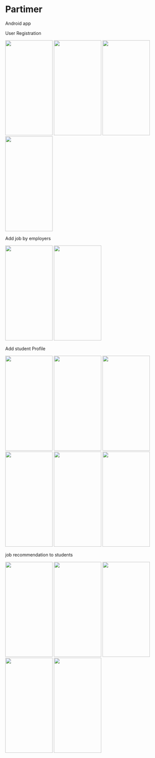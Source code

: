 # Partimer
Android app

User Registration


<img src="https://github.com/Pavan3535/Partimer/assets/91120039/efcc9e2a-b4d0-4455-87e4-94d6dbf6208d" width="150" height="300">
<img src="https://github.com/Pavan3535/Partimer/assets/91120039/0bcd92c0-38c5-4696-846f-44904f19f735" width="150" height="300">
<img src="https://github.com/Pavan3535/Partimer/assets/91120039/9fc537e2-6459-4f05-a4f4-c0d02644f718" width="150" height="300">
<img src="https://github.com/Pavan3535/Partimer/assets/91120039/f5370f94-042b-485a-8f0a-982004d9bf07" width="150" height="300">

Add job by employers


<img src="https://github.com/Pavan3535/Partimer/assets/91120039/fa3d7563-6e36-4111-b775-dd7eb8d4135b" width="150" height="300">
<img src="https://github.com/Pavan3535/Partimer/assets/91120039/5fab7b39-5752-4686-b9da-2be913c5c21d" width="150" height="300">


Add student Profile

<img src="https://github.com/Pavan3535/Partimer/assets/91120039/2a26c6eb-6487-4a3d-a41a-232c7ae1d954" width="150" height="300">
<img src="https://github.com/Pavan3535/Partimer/assets/91120039/9897fe6d-12ec-42f8-9dbe-2c273504f3c4" width="150" height="300">
<img src="https://github.com/Pavan3535/Partimer/assets/91120039/659351a9-4b95-436f-b024-a88c70dc80eb" width="150" height="300">
<img src="https://github.com/Pavan3535/Partimer/assets/91120039/4e1b7321-23e4-4845-bb64-916cbee3f4db" width="150" height="300">
<img src="https://github.com/Pavan3535/Partimer/assets/91120039/3e1534f5-b939-4413-a487-5adf9cb1f3a5" width="150" height="300">
<img src="https://github.com/Pavan3535/Partimer/assets/91120039/81b891b7-c00b-41a4-bcdc-ed5eb040912d" width="150" height="300">

job recommendation to students

<img src="https://github.com/Pavan3535/Partimer/assets/91120039/99b19126-ef15-4287-908f-59888fc27f75" width="150" height="300">
<img src="https://github.com/Pavan3535/Partimer/assets/91120039/98e011d4-cee8-439e-aa91-e4f94835a661" width="150" height="300">
<img src="https://github.com/Pavan3535/Partimer/assets/91120039/f328739f-a21f-475d-98c0-018e9f217911" width="150" height="300">
<img src="https://github.com/Pavan3535/Partimer/assets/91120039/533fee01-11c0-4a98-9ad9-95177337c165" width="150" height="300">
<img src="https://github.com/Pavan3535/Partimer/assets/91120039/c5ff237c-3168-43d7-a99e-0783d9f24b1d" width="150" height="300">

















